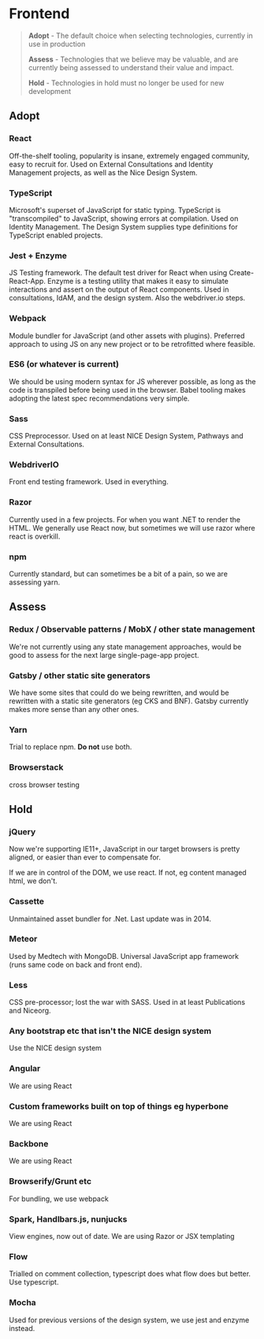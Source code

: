 # Frontend

> **Adopt** - The default choice when selecting technologies, currently in use in production
>
> **Assess**  - Technologies that we believe may be valuable, and are currently being assessed to understand their value and impact.
>
> **Hold** - Technologies in hold must no longer be used for new development

## Adopt
### React
Off-the-shelf tooling, popularity is insane, extremely engaged community, easy to recruit for. Used on External Consultations and Identity Management projects, as well as the Nice Design System.

### TypeScript
Microsoft's superset of JavaScript for static typing. TypeScript is "transcompiled" to JavaScript, showing errors at compilation. Used on Identity Management. The Design System supplies type definitions for TypeScript enabled projects.

### Jest + Enzyme
JS Testing framework. The default test driver for React when using Create-React-App. Enzyme is a testing utility that makes it easy to simulate interactions and assert on the output of React components. Used in consultations, IdAM, and the design system. Also the webdriver.io steps.

### Webpack
Module bundler for JavaScript (and other assets with plugins). Preferred approach to using JS on any new project or to be retrofitted where feasible.

### ES6 (or whatever is current)
We should be using modern syntax for JS wherever possible, as long as the code is transpiled before being used in the browser. Babel tooling makes adopting the latest spec recommendations very simple.

### Sass
CSS Preprocessor. Used on at least NICE Design System, Pathways and External Consultations.

### WebdriverIO
Front end testing framework. Used in everything. 

### Razor
Currently used in a few projects. For when you want .NET to render the HTML. We generally use React now, but sometimes we will use razor where react is overkill.

### npm
Currently standard, but can sometimes be a bit of a pain, so we are assessing yarn. 


## Assess
### Redux / Observable patterns / MobX / other state management
We're not currently using any state management approaches, would be good to assess for the next large single-page-app project.

### Gatsby / other static site generators
We have some sites that could do we being rewritten, and would be rewritten with a static site generators (eg CKS and BNF). Gatsby currently makes more sense than any other ones.

### Yarn
Trial to replace npm. **Do not** use both.

### Browserstack
cross browser testing

## Hold

### jQuery	
Now we're supporting IE11+, JavaScript in our target browsers is pretty aligned, or easier than ever to compensate for. 

If we are in control of the DOM, we use react. If not, eg content managed html, we don't.

### Cassette
Unmaintained asset bundler for .Net. Last update was in 2014.

### Meteor
Used by Medtech with MongoDB. Universal JavaScript app framework (runs same code on back and front end).

### Less
CSS pre-processor; lost the war with SASS. Used in at least Publications and Niceorg.

### Any bootstrap etc that isn't the NICE design system
Use the NICE design system

### Angular
We are using React

### Custom frameworks built on top of things eg hyperbone	
We are using React

### Backbone	
We are using React

### Browserify/Grunt etc	
For bundling, we use webpack

### Spark, Handlbars.js, nunjucks	
View engines, now out of date. We are using Razor or JSX templating

### Flow	
Trialled on comment collection, typescript does what flow does but better. Use typescript.

### Mocha
Used for previous versions of the design system, we use jest and enzyme instead.
